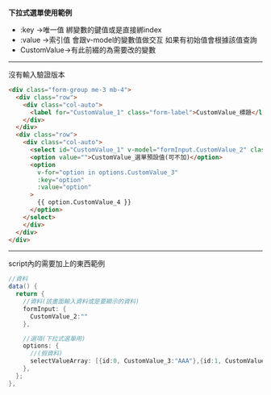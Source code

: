 **下拉式選單使用範例**
  - :key ->唯一值 綁變數的鍵值或是直接綁index
  - :value ->索引值 會跟v-model的變數值做交互 如果有初始值會根據該值查詢
  - CustomValue->有此前綴的為需要改的變數
___
沒有輸入驗證版本
```html
<div class="form-group me-3 mb-4">
  <div class="row">
    <div class="col-auto">
      <label for="CustomValue_1" class="form-label">CustomValue_標題</label>
    </div>
  </div>
  <div class="row">
    <div class="col-auto">
      <select id="CustomValue_1" v-model="formInput.CustomValue_2" class="form-select">
      <option value="">CustomValue_選單預設值(可不加)</option>
      <option
        v-for="option in options.CustomValue_3"
        :key="option"
        :value="option"
      >
        {{ option.CustomValue_4 }}
      </option>
    </select>
    </div>
  </div>
</div>
```
___
script內的需要加上的東西範例
```C#
//資料
data() {
  return {
    //資料(該畫面輸入資料或是要顯示的資料)
    formInput: {
      CustomValue_2:""
    },

    //選項(下拉式選單用)
    options: {
      //(假資料)
      selectValueArray: [{id:0, CustomValue_3:"AAA"},{id:1, CustomValue_3:"BBB"},{id:2, CustomValue_3:"CCC"},{id:3, CustomValue_3:"DDD"},{id:4, CustomValue_3:"EEE"},{id:5, CustomValue_3:"FFF"}],
    },
  };
},
```
